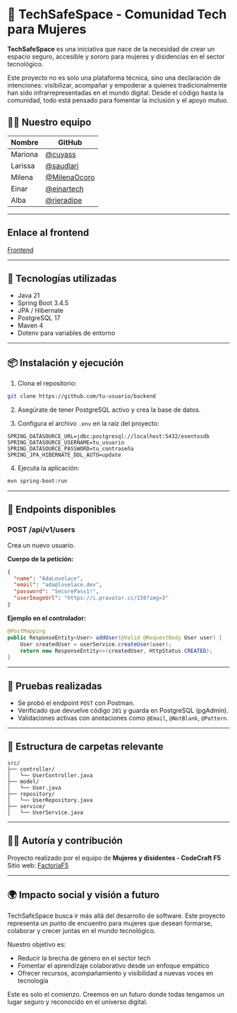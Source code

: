 # 🤝 TechSafeSpace - Comunidad Tech para Mujeres

**TechSafeSpace** es una iniciativa que nace de la necesidad de crear un espacio seguro, accesible y sororo para mujeres y disidencias en el sector tecnológico.

Este proyecto no es solo una plataforma técnica, sino una declaración de intenciones: visibilizar, acompañar y empoderar a quienes tradicionalmente han sido infrarrepresentadas en el mundo digital. Desde el código hasta la comunidad, todo está pensado para fomentar la inclusión y el apoyo mutuo.

## 👩‍💻 Nuestro equipo



| Nombre           | GitHub                                      |                                     
|------------------|---------------------------------------------|
| Mariona          | [@cuyass](https://github.com/cuyass)    | 
| Larissa          | [@saudlari](https://github.com/saudlari)      | 
| Milena           | [@MilenaOcoro](https://github.com/MilenaOcoro)      | 
| Einar            | [@einartech](https://github.com/einartech)      | 
| Alba             | [@rieradipe](https://github.com/rieradipe)      | 

---

## Enlace al frontend

[Frontend](https://github.com/codekraftians/front_end)

---

## 🚀 Tecnologías utilizadas

- Java 21
- Spring Boot 3.4.5
- JPA / Hibernate
- PostgreSQL 17
- Maven 4
- Dotenv para variables de entorno

---

## 📦 Instalación y ejecución

1. Clona el repositorio:

```bash
git clone https://github.com/tu-usuario/backend
```

2. Asegúrate de tener PostgreSQL activo y crea la base de datos.

3. Configura el archivo `.env` en la raíz del proyecto:

```env
SPRING_DATASOURCE_URL=jdbc:postgresql://localhost:5432/eventosdb
SPRING_DATASOURCE_USERNAME=tu_usuario
SPRING_DATASOURCE_PASSWORD=tu_contraseña
SPRING_JPA_HIBERNATE_DDL_AUTO=update
```

4. Ejecuta la aplicación:

```bash
mvn spring-boot:run
```

---

## 🔐 Endpoints disponibles

### POST /api/v1/users

Crea un nuevo usuario.

**Cuerpo de la petición:**

```json
{
  "name": "AdaLovelace",
  "email": "ada@lovelace.dev",
  "password": "SecurePass1!",
  "userImageUrl": "https://i.pravatar.cc/150?img=3"
}
```

**Ejemplo en el controlador:**

```java
@PostMapping
public ResponseEntity<User> addUser(@Valid @RequestBody User user) {
    User createdUser = userService.createUser(user);
    return new ResponseEntity<>(createdUser, HttpStatus.CREATED);
}
```

---

## 🧪 Pruebas realizadas

- Se probó el endpoint `POST` con Postman.
- Verificado que devuelve código `201` y guarda en PostgreSQL (pgAdmin).
- Validaciones activas con anotaciones como `@Email`, `@NotBlank`, `@Pattern`.

---

## 📁 Estructura de carpetas relevante

```
src/
├── controller/
│   └── UserController.java
├── model/
│   └── User.java
├── repository/
│   └── UserRepository.java
├── service/
│   └── UserService.java
```

---

## 👩‍💻 Autoría y contribución

Proyecto realizado por el equipo de **Mujeres y disidentes - CodeCraft F5**  
Sitio web: [FactoríaF5](https://factoriaf5.org/)

---

## 🌍 Impacto social y visión a futuro

TechSafeSpace busca ir más allá del desarrollo de software. Este proyecto representa un punto de encuentro para mujeres que desean formarse, colaborar y crecer juntas en el mundo tecnológico.

Nuestro objetivo es:

- Reducir la brecha de género en el sector tech
- Fomentar el aprendizaje colaborativo desde un enfoque empático
- Ofrecer recursos, acompañamiento y visibilidad a nuevas voces en tecnología

Este es solo el comienzo. Creemos en un futuro donde todas tengamos un lugar seguro y reconocido en el universo digital.
